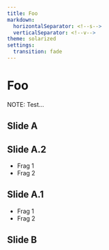 ```yaml
---
title: Foo
markdown:
  horizontalSeparator: <!--s-->
  verticalSeparator: <!--v-->
theme: solarized
settings:
  transition: fade
---
```


# Foo

NOTE: Test...

<!--s-->

## Slide A

<!--v-->

## Slide A.2

* Frag 1 <!-- .element: class="fragment" -->
* Frag 2 <!-- .element: class="fragment" -->

<!--v-->

## Slide A.1

* Frag 1 <!-- .element: class="fragment" -->
* Frag 2 <!-- .element: class="fragment" -->

<!--s-->

## Slide B
